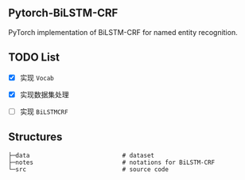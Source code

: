 ## Pytorch-BiLSTM-CRF

PyTorch implementation of BiLSTM-CRF for named entity recognition.



## TODO List

- [x] 实现 `Vocab` 
- [x] 实现数据集处理
- [ ] 实现 `BiLSTMCRF`



## Structures

```
├─data                          # dataset
├─notes                         # notations for BiLSTM-CRF
└─src                           # source code
```
